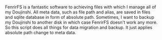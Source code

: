 FenrirFS is a fantastic software to achieving files with which I manage all of my Doujinshi. 
All meta data, such as file path and alias, are saved in files and sqlite database in form of absolute path. 
Sometimes, I want to backup my Doujinshi to another disk in which case FenrirFS doesn't work any more.
So this script does all things for data migration and backup. It just applies absolute path change to meta data.